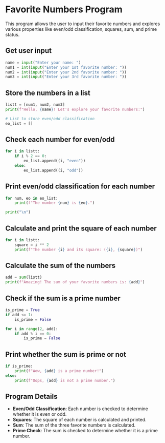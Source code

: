
# Favorite Numbers Program

This program allows the user to input their favorite numbers and explores various properties like even/odd classification, squares, sum, and prime status.


## Get user input
```python
name = input("Enter your name: ")
num1 = int(input("Enter your 1st favorite number: "))
num2 = int(input("Enter your 2nd favorite number: "))
num3 = int(input("Enter your 3rd favorite number: "))
```
## Store the numbers in a list
```python
listt = [num1, num2, num3]
print(f"Hello, {name}! Let's explore your favorite numbers:")

# List to store even/odd classification
eo_list = []
```
## Check each number for even/odd
```python
for i in listt:
    if i % 2 == 0:
        eo_list.append((i, "even"))
    else:
        eo_list.append((i, "odd"))
```
## Print even/odd classification for each number
```python
for num, eo in eo_list:
    print(f"The number {num} is {eo}.")

print("\n")
```
## Calculate and print the square of each number
```python
for i in listt:
    square = i ** 2
    print(f"The number {i} and its square: ({i}, {square})")
```
## Calculate the sum of the numbers
```python
add = sum(listt)
print(f"Amazing! The sum of your favorite numbers is: {add}")
```
## Check if the sum is a prime number
```python
is_prime = True
if add <= 1:
    is_prime = False

for i in range(2, add):
    if add % i == 0:
        is_prime = False
```
## Print whether the sum is prime or not
```python
if is_prime:
    print(f"Wow, {add} is a prime number!")
else:
    print(f"Oops, {add} is not a prime number.")
```

## Program Details
- **Even/Odd Classification**: Each number is checked to determine whether it is even or odd.
- **Squares**: The square of each number is calculated and printed.
- **Sum**: The sum of the three favorite numbers is calculated.
- **Prime Check**: The sum is checked to determine whether it is a prime number.
```
